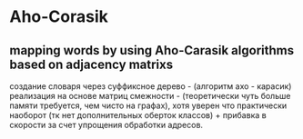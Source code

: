 Aho-Corasik
===========

mapping words by using Aho-Carasik algorithms based on adjacency matrixs
---
создание словаря через суффиксное дерево - (алгоритм ахо - карасик)
реализация на основе матриц смежности - (теоретически чуть больше памяти требуется, чем чисто на графах), хотя уверен что практически наоборот (тк нет дополнительных оберток классов) + прибавка в скорости за счет упрощения обработки адресов.

